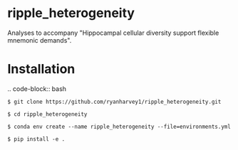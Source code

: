 # ripple_heterogeneity

Analyses to accompany "Hippocampal cellular diversity support flexible mnemonic demands".

Installation
============

.. code-block:: bash

    $ git clone https://github.com/ryanharvey1/ripple_heterogeneity.git

    $ cd ripple_heterogeneity

    $ conda env create --name ripple_heterogeneity --file=environments.yml

    $ pip install -e .
